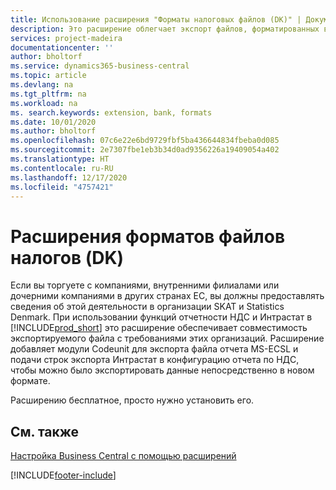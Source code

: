 ```yaml
---
title: Использование расширения "Форматы налоговых файлов (DK)" | Документация Майкрософт
description: Это расширение облегчает экспорт файлов, форматированных в соответствии с банковскими требованиями к предоставляемым электронным документам.
services: project-madeira
documentationcenter: ''
author: bholtorf
ms.service: dynamics365-business-central
ms.topic: article
ms.devlang: na
ms.tgt_pltfrm: na
ms.workload: na
ms. search.keywords: extension, bank, formats
ms.date: 10/01/2020
ms.author: bholtorf
ms.openlocfilehash: 07c6e22e6bd9729fbf5ba436644834fbeba0d085
ms.sourcegitcommit: 2e7307fbe1eb3b34d0ad9356226a19409054a402
ms.translationtype: HT
ms.contentlocale: ru-RU
ms.lasthandoff: 12/17/2020
ms.locfileid: "4757421"
---
```

# <a name="the-tax-file-formats-dk-extension"></a>Расширения форматов файлов налогов (DK)
Если вы торгуете с компаниями, внутренними филиалами или дочерними компаниями в других странах ЕС, вы должны предоставлять сведения об этой деятельности в организации SKAT и Statistics Denmark. При использовании функций отчетности НДС и Интрастат в [!INCLUDE[prod_short](includes/prod_short.md)] это расширение обеспечивает совместимость экспортируемого файла с требованиями этих организаций. Расширение добавляет модули Codeunit для экспорта файла отчета MS-ECSL и подачи строк экспорта Интрастат в конфигурацию отчета по НДС, чтобы можно было экспортировать данные непосредственно в новом формате.

Расширению бесплатное, просто нужно установить его.

## <a name="see-also"></a>См. также
[Настройка Business Central с помощью расширений](ui-extensions.md)


[!INCLUDE[footer-include](includes/footer-banner.md)]